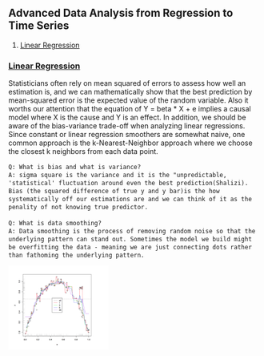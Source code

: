 ## Advanced Data Analysis from Regression to Time Series 

1. [Linear Regression](#linear-regression)

### [Linear Regression](https://www.stat.cmu.edu/~cshalizi/uADA/17/hw/01/hw-01.pdf)

Statisticians often rely on mean squared of errors to assess how well an estimation is, and we can mathematically show that the best prediction by mean-squared error is the expected value of the random variable. Also it worths our attention that the equation of Y = beta * X + e implies a causal model where X is the cause and Y is an effect. In addition, we should be aware of the bias-variance trade-off when analyzing linear regressions. Since constant or linear regression smoothers are somewhat naive, one common approach is the k-Nearest-Neighbor approach where we choose the closest k neighbors from each data point. 

```
Q: What is bias and what is variance?
A: sigma square is the variance and it is the "unpredictable, 'statistical' fluctuation around even the best prediction(Shalizi). Bias (the squared difference of true y and y bar)is the how systematically off our estimations are and we can think of it as the penality of not knowing true predictor. 

Q: What is data smoothing?
A: Data smoothing is the process of removing random noise so that the underlying pattern can stand out. Sometimes the model we build might be overfitting the data - meaning we are just connecting dots rather than fathoming the underlying pattern. 

```
<img src="img/1.png" alt="Drawing" style="width: 200px;"/>




